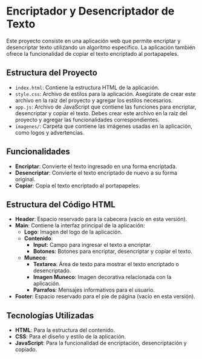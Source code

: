# Encriptador y Desencriptador de Texto

Este proyecto consiste en una aplicación web que permite encriptar y desencriptar texto utilizando un algoritmo específico. La aplicación también ofrece la funcionalidad de copiar el texto encriptado al portapapeles.

## Estructura del Proyecto

- `index.html`: Contiene la estructura HTML de la aplicación.
- `style.css`: Archivo de estilos para la aplicación. Asegúrate de crear este archivo en la raíz del proyecto y agregar los estilos necesarios.
- `app.js`: Archivo de JavaScript que contiene las funciones para encriptar, desencriptar y copiar el texto. Debes crear este archivo en la raíz del proyecto y agregar las funcionalidades correspondientes.
- `imagenes/`: Carpeta que contiene las imágenes usadas en la aplicación, como logos y advertencias.

## Funcionalidades

- **Encriptar**: Convierte el texto ingresado en una forma encriptada.
- **Desencriptar**: Convierte el texto encriptado de nuevo a su forma original.
- **Copiar**: Copia el texto encriptado al portapapeles.

## Estructura del Código HTML

- **Header**: Espacio reservado para la cabecera (vacío en esta versión).
- **Main**: Contiene la interfaz principal de la aplicación:
  - **Logo**: Imagen del logo de la aplicación.
  - **Contenido**:
    - **Input**: Campo para ingresar el texto a encriptar.
    - **Botones**: Botones para encriptar, desencriptar y copiar el texto.
  - **Muneco**:
    - **Textarea**: Área de texto para mostrar el texto encriptado o desencriptado.
    - **Imagen Muneco**: Imagen decorativa relacionada con la aplicación.
    - **Parrafos**: Mensajes informativos para el usuario.
- **Footer**: Espacio reservado para el pie de página (vacío en esta versión).

## Tecnologías Utilizadas

- **HTML**: Para la estructura del contenido.
- **CSS**: Para el diseño y estilo de la aplicación.
- **JavaScript**: Para la funcionalidad de encriptación, desencriptación y copiado.
